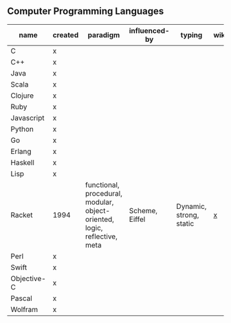 ## Computer Programming Languages

name        | created | paradigm | influenced-by | typing | wiki
------------|---------|----------|---------------|--------|-----
C           | x       |          |               |        |
C++         | x       |          |               |        |
Java        | x       |          |               |        |
Scala       | x       |          |               |        |
Clojure     | x       |          |               |        |
Ruby        | x       |          |               |        |
Javascript  | x       |          |               |        |
Python      | x       |          |               |        |
Go          | x       |          |               |        |
Erlang      | x       |          |               |        |
Haskell     | x       |          |               |        |
Lisp        | x       |          |               |        |
Racket      | 1994    | functional, procedural, modular, object-oriented, logic, reflective, meta | Scheme, Eiffel | Dynamic, strong, static | [x](https://en.wikipedia.org/wiki/Racket_(programming_language))
Perl        | x       |          |               |        |
Swift       | x       |          |               |        |
Objective-C | x       |          |               |        |
Pascal      | x       |          |               |        |
Wolfram     | x       |          |               |        |

